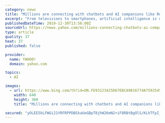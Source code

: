 ```yaml
---
category: news
title: "Millions are connecting with chatbots and AI companions like Replika"
excerpt: "From televisions to smartphones, artificial intelligence is making a greater impact in our lives. The popular app Replika allows users to share their feelings with an AI companion, or “chatbot.” Seven million people use the app when they need someone to talk to. Technology reporter Laurie Segall, who messaged with her bot for three months ..."
publishedDateTime: 2019-12-30T13:56:00Z
sourceUrl: https://news.yahoo.com/millions-connecting-chatbots-ai-companions-135602828.html
type: article
quality: 37
heat: 37
published: false

provider:
  name: YAHOO!
  domain: yahoo.com

topics:
  - AI

images:
  - url: https://www.bing.com/th?id=ON.FE93123425D67EBCA9816774A7592545
    width: 640
    height: 360
    title: "Millions are connecting with chatbots and AI companions like Replika"

secured: "yOLEE5kLFWGi21YRFRPPDBSkaUeGBpT8jhW26mN2+iF8RBtBgOlS/KLhTFpIjRGMpZI4+Pp+D2lhkZiQgoVnkI7+qkaxD8PKA6HJ3OamBjIUEFIxN8QWh39rvQSgLgPcmf90FN8TGeODkSL5KVT5m9+1e26O4NQsV9AWHUq8mPrhpeLj1LZkU/gGDcM3sg/NaJle3txXwdr7SwNrO+MPRDvaO0B7F/i/1whqXCH6u4wL9PWK7exlHxiAsMdQmZhJz0jDS/hwkISnf/eAC4/vJw==;+JZJPzBMjll1CXtoITIEuA=="
---
```


